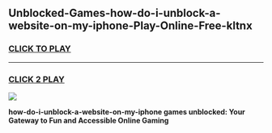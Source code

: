 
## Unblocked-Games-how-do-i-unblock-a-website-on-my-iphone-Play-Online-Free-kltnx
<h3>
<a href="https://premium76.site?title=how-do-i-unblock-a-website-on-my-iphone&ref=26A">CLICK TO PLAY</a></h3>
<hr>

<h3>
<a href="https://premium76.site?title=how-do-i-unblock-a-website-on-my-iphone&ref=26A">CLICK 2 PLAY</a>
  
</h3>

<a href="https://premium76.site?title=how-do-i-unblock-a-website-on-my-iphone&ref=26A"><img src="https://clearcache.store/games.png"></a>


**how-do-i-unblock-a-website-on-my-iphone games unblocked: Your Gateway to Fun and Accessible Online Gaming**
